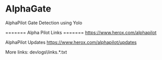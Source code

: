 # AlphaGate
AlphaPilot Gate Detection using Yolo

======= Alpha Pilot Links =======
https://www.herox.com/alphapilot

AlphaPilot Updates
https://www.herox.com/alphapilot/updates

More links:
devlogs\links.*.txt